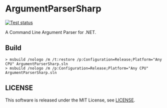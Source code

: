 ArgumentParserSharp
===================

[![Test status](https://ci.appveyor.com/api/projects/status/ld7u66jhg7dstmuf?svg=true)](https://ci.appveyor.com/project/koturn/argumentparsersharp "AppVeyor | koturn/ArgumentParserSharp")

A Command Line Argument Parser for .NET.


## Build

```shell
> msbuild /nologo /m /t:restore /p:Configuration=Release;Platform="Any CPU" ArgumentParserSharp.sln
> msbuild /nologo /m /p:Configuration=Release;Platform="Any CPU" ArgumentParserSharp.sln
```


## LICENSE

This software is released under the MIT License, see [LICENSE](LICENSE "LICENSE").

